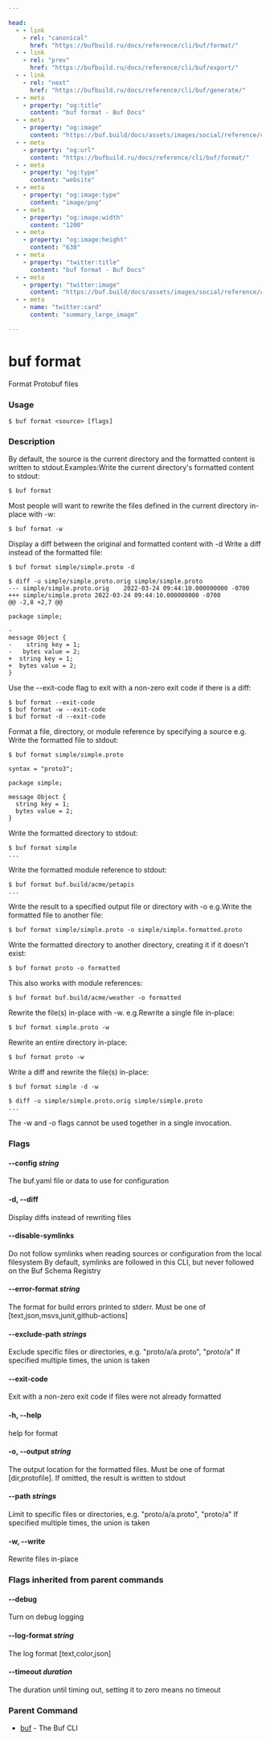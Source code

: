 ```yaml
---

head:
  - - link
    - rel: "canonical"
      href: "https://bufbuild.ru/docs/reference/cli/buf/format/"
  - - link
    - rel: "prev"
      href: "https://bufbuild.ru/docs/reference/cli/buf/export/"
  - - link
    - rel: "next"
      href: "https://bufbuild.ru/docs/reference/cli/buf/generate/"
  - - meta
    - property: "og:title"
      content: "buf format - Buf Docs"
  - - meta
    - property: "og:image"
      content: "https://buf.build/docs/assets/images/social/reference/cli/buf/format.png"
  - - meta
    - property: "og:url"
      content: "https://bufbuild.ru/docs/reference/cli/buf/format/"
  - - meta
    - property: "og:type"
      content: "website"
  - - meta
    - property: "og:image:type"
      content: "image/png"
  - - meta
    - property: "og:image:width"
      content: "1200"
  - - meta
    - property: "og:image:height"
      content: "630"
  - - meta
    - property: "twitter:title"
      content: "buf format - Buf Docs"
  - - meta
    - property: "twitter:image"
      content: "https://buf.build/docs/assets/images/social/reference/cli/buf/format.png"
  - - meta
    - name: "twitter:card"
      content: "summary_large_image"

---
```


# buf format

Format Protobuf files

### Usage

```console
$ buf format <source> [flags]
```

### Description

By default, the source is the current directory and the formatted content is written to stdout.Examples:Write the current directory's formatted content to stdout:

```console
$ buf format
```

Most people will want to rewrite the files defined in the current directory in-place with -w:

```console
$ buf format -w
```

Display a diff between the original and formatted content with -d Write a diff instead of the formatted file:

```console
$ buf format simple/simple.proto -d

$ diff -u simple/simple.proto.orig simple/simple.proto
--- simple/simple.proto.orig    2022-03-24 09:44:10.000000000 -0700
+++ simple/simple.proto 2022-03-24 09:44:10.000000000 -0700
@@ -2,8 +2,7 @@

package simple;

-
message Object {
-    string key = 1;
-   bytes value = 2;
+  string key = 1;
+  bytes value = 2;
}
```

Use the --exit-code flag to exit with a non-zero exit code if there is a diff:

```console
$ buf format --exit-code
$ buf format -w --exit-code
$ buf format -d --exit-code
```

Format a file, directory, or module reference by specifying a source e.g. Write the formatted file to stdout:

```console
$ buf format simple/simple.proto

syntax = "proto3";

package simple;

message Object {
  string key = 1;
  bytes value = 2;
}
```

Write the formatted directory to stdout:

```console
$ buf format simple
...
```

Write the formatted module reference to stdout:

```console
$ buf format buf.build/acme/petapis
...
```

Write the result to a specified output file or directory with -o e.g.Write the formatted file to another file:

```console
$ buf format simple/simple.proto -o simple/simple.formatted.proto
```

Write the formatted directory to another directory, creating it if it doesn't exist:

```console
$ buf format proto -o formatted
```

This also works with module references:

```console
$ buf format buf.build/acme/weather -o formatted
```

Rewrite the file(s) in-place with -w. e.g.Rewrite a single file in-place:

```console
$ buf format simple.proto -w
```

Rewrite an entire directory in-place:

```console
$ buf format proto -w
```

Write a diff and rewrite the file(s) in-place:

```console
$ buf format simple -d -w

$ diff -u simple/simple.proto.orig simple/simple.proto
...
```

The -w and -o flags cannot be used together in a single invocation.

### Flags

#### \--config _string_

The buf.yaml file or data to use for configuration

#### \-d, --diff

Display diffs instead of rewriting files

#### \--disable-symlinks

Do not follow symlinks when reading sources or configuration from the local filesystem By default, symlinks are followed in this CLI, but never followed on the Buf Schema Registry

#### \--error-format _string_

The format for build errors printed to stderr. Must be one of \[text,json,msvs,junit,github-actions\]

#### \--exclude-path _strings_

Exclude specific files or directories, e.g. "proto/a/a.proto", "proto/a" If specified multiple times, the union is taken

#### \--exit-code

Exit with a non-zero exit code if files were not already formatted

#### \-h, --help

help for format

#### \-o, --output _string_

The output location for the formatted files. Must be one of format \[dir,protofile\]. If omitted, the result is written to stdout

#### \--path _strings_

Limit to specific files or directories, e.g. "proto/a/a.proto", "proto/a" If specified multiple times, the union is taken

#### \-w, --write

Rewrite files in-place

### Flags inherited from parent commands

#### \--debug

Turn on debug logging

#### \--log-format _string_

The log format \[text,color,json\]

#### \--timeout _duration_

The duration until timing out, setting it to zero means no timeout

### Parent Command

- [buf](../) - The Buf CLI
